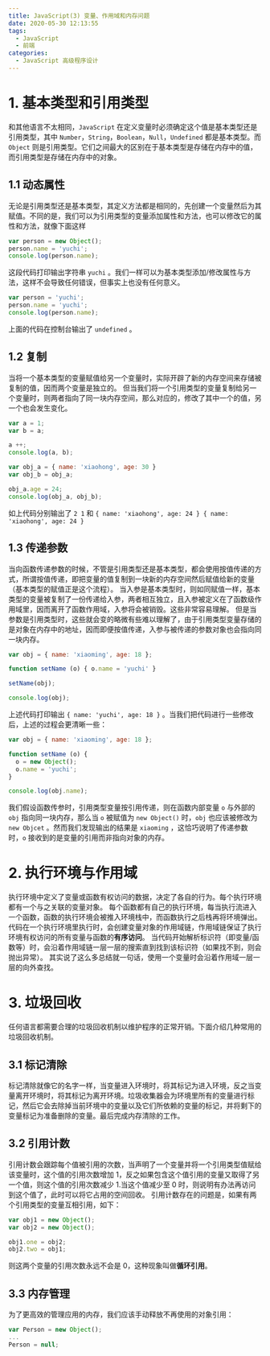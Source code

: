 ```yaml
---
title: JavaScript(3) 变量、作用域和内存问题
date: 2020-05-30 12:13:55
tags:
  - JavaScript
  - 前端
categories:
  - JavaScript 高级程序设计
---
```

# 1. 基本类型和引用类型
和其他语言不太相同，`JavaScript` 在定义变量时必须确定这个值是基本类型还是引用类型，其中 `Number`，`String`，`Boolean`，`Null`，`Undefined` 都是基本类型。而 `Object` 则是引用类型。它们之间最大的区别在于基本类型是存储在内存中的值，而引用类型是存储在内存中的对象。

## 1.1 动态属性
无论是引用类型还是基本类型，其定义方法都是相同的，先创建一个变量然后为其赋值。不同的是，我们可以为引用类型的变量添加属性和方法，也可以修改它的属性和方法，就像下面这样
~~~ JavaScript
var person = new Object();
person.name = 'yuchi';
console.log(person.name);
~~~
这段代码打印输出字符串 `yuchi` 。我们一样可以为基本类型添加/修改属性与方法，这样不会导致任何错误，但事实上也没有任何意义。
~~~ JavaScript
var person = 'yuchi';
person.name = 'yuchi';
console.log(person.name);
~~~
上面的代码在控制台输出了 `undefined` 。

## 1.2 复制
当将一个基本类型的变量赋值给另一个变量时，实际开辟了新的内存空间来存储被复制的值，因而两个变量是独立的。
但当我们将一个引用类型的变量复制给另一个变量时，则两者指向了同一块内存空间，那么对应的，修改了其中一个的值，另一个也会发生变化。
~~~ JavaScript
var a = 1;
var b = a;

a ++;
console.log(a, b);

var obj_a = { name: 'xiaohong', age: 30 }
var obj_b = obj_a;

obj_a.age = 24;
console.log(obj_a, obj_b);
~~~
如上代码分别输出了 `2 1` 和 `{ name: 'xiaohong', age: 24 } { name: 'xiaohong', age: 24 }`

## 1.3 传递参数
当向函数传递参数的时候，不管是引用类型还是基本类型，都会使用按值传递的方式，所谓按值传递，即把变量的值复制到一块新的内存空间然后赋值给新的变量（基本类型的赋值正是这个流程）。
当入参是基本类型时，则如同赋值一样，基本类型的变量被复制了一份传递给入参，两者相互独立，且入参被定义在了函数级作用域里，因而离开了函数作用域，入参将会被销毁。这些非常容易理解。
但是当参数是引用类型时，这些就会变的略微有些难以理解了，由于引用类型变量存储的是对象在内存中的地址，因而即便按值传递，入参与被传递的参数对象也会指向同一块内存。
~~~ JavaScript
var obj = { name: 'xiaoming', age: 18 };

function setName (o) { o.name = 'yuchi' }

setName(obj);

console.log(obj);
~~~
上述代码打印输出 `{ name: 'yuchi', age: 18 }` 。当我们把代码进行一些修改后，上述的过程会更清晰一些：
~~~ JavaScript
var obj = { name: 'xiaoming', age: 18 };

function setName (o) {
  o = new Object();
  o.name = 'yuchi';
}

console.log(obj.name);
~~~
我们假设函数传参时，引用类型变量按引用传递，则在函数内部变量 `o` 与外部的 `obj` 指向同一块内存，那么当 `o` 被赋值为 `new Object()` 时，`obj` 也应该被修改为 `new Objcet` 。然而我们发现输出的结果是 `xiaoming` ，这恰巧说明了传递参数时，`o` 接收到的是变量的引用而非指向对象的内存。

# 2. 执行环境与作用域
执行环境中定义了变量或函数有权访问的数据，决定了各自的行为。每个执行环境都有一个与之关联的变量对象。
每个函数都有自己的执行环境，每当执行流进入一个函数，函数的执行环境会被推入环境栈中，而函数执行之后栈再将环境弹出。
代码在一个执行环境里执行时，会创建变量对象的作用域链，作用域链保证了执行环境有权访问的所有变量与函数的**有序访问**。
当代码开始解析标识符（即变量/函数等）时，会沿着作用域链一层一层的搜索直到找到该标识符（如果找不到，则会抛出异常）。
其实说了这么多总结就一句话，使用一个变量时会沿着作用域一层一层的向外查找。

# 3. 垃圾回收
任何语言都需要合理的垃圾回收机制以维护程序的正常开销。下面介绍几种常用的垃圾回收机制。

## 3.1 标记清除
标记清除就像它的名字一样，当变量进入环境时，将其标记为进入环境，反之当变量离开环境时，将其标记为离开环境。垃圾收集器会为环境里所有的变量进行标记，然后它会去除掉当前环境中的变量以及它们所依赖的变量的标记，并将剩下的变量标记为准备删除的变量。最后完成内存清除的工作。

## 3.2 引用计数
引用计数会跟踪每个值被引用的次数，当声明了一个变量并将一个引用类型值赋给该变量时，这个值的引用次数增加 1，反之如果包含这个值引用的变量又取得了另一个值，则这个值的引用次数减少 1.当这个值减少至 0 时，则说明有办法再访问到这个值了，此时可以将它占用的空间回收。
引用计数存在的问题是，如果有两个引用类型的变量互相引用，如下：
~~~ JavaScript
var obj1 = new Object();
var obj2 = new Object();

obj1.one = obj2;
obj2.two = obj1;
~~~
则这两个变量的引用次数永远不会是 0，这种现象叫做**循环引用**。

## 3.3 内存管理
为了更高效的管理应用的内存，我们应该手动释放不再使用的对象引用：
~~~ JavaScript
var Person = new Object();
...
Person = null;
~~~